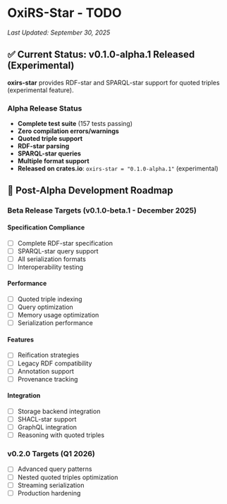 # OxiRS-Star - TODO

*Last Updated: September 30, 2025*

## ✅ Current Status: v0.1.0-alpha.1 Released (Experimental)

**oxirs-star** provides RDF-star and SPARQL-star support for quoted triples (experimental feature).

### Alpha Release Status
- **Complete test suite** (157 tests passing)
- **Zero compilation errors/warnings**
- **Quoted triple support**
- **RDF-star parsing**
- **SPARQL-star queries**
- **Multiple format support**
- **Released on crates.io**: `oxirs-star = "0.1.0-alpha.1"` (experimental)

## 🎯 Post-Alpha Development Roadmap

### Beta Release Targets (v0.1.0-beta.1 - December 2025)

#### Specification Compliance
- [ ] Complete RDF-star specification
- [ ] SPARQL-star query support
- [ ] All serialization formats
- [ ] Interoperability testing

#### Performance
- [ ] Quoted triple indexing
- [ ] Query optimization
- [ ] Memory usage optimization
- [ ] Serialization performance

#### Features
- [ ] Reification strategies
- [ ] Legacy RDF compatibility
- [ ] Annotation support
- [ ] Provenance tracking

#### Integration
- [ ] Storage backend integration
- [ ] SHACL-star support
- [ ] GraphQL integration
- [ ] Reasoning with quoted triples

### v0.2.0 Targets (Q1 2026)
- [ ] Advanced query patterns
- [ ] Nested quoted triples optimization
- [ ] Streaming serialization
- [ ] Production hardening